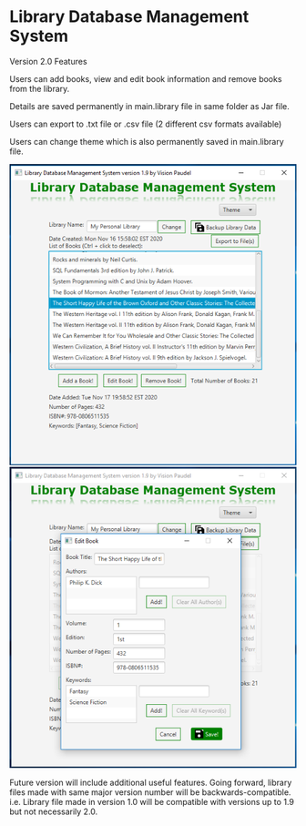 # Library Database Management System
Version 2.0 Features

Users can add books, view and edit book information and remove books from the library.

Details are saved permanently in main.library file in same folder as Jar file.

Users can export to .txt file or .csv file (2 different csv formats available)

Users can change theme which is also permanently saved in main.library file.

<img src="https://github.com/Vision-Paudel/LibraryDBMS/blob/main/LibraryDBMS_ver1.9a.png" alt="Image could not be displayed">
<img src="https://github.com/Vision-Paudel/LibraryDBMS/blob/main/LibraryDBMS_ver1.9b.png" alt="Image could not be displayed">

Future version will include additional useful features. Going forward, library files made with same major version number will be backwards-compatible. i.e. Library file made in version 1.0 will be compatible with versions up to 1.9 but not necessarily 2.0.
